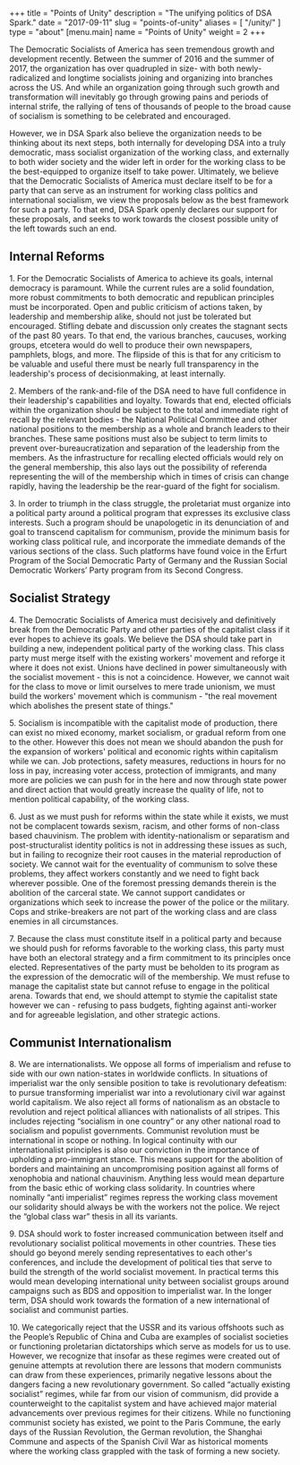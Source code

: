 +++
title = "Points of Unity"
description = "The unifying politics of DSA Spark."
date = "2017-09-11"
slug = "points-of-unity"
aliases = [ "/unity/" ]
type = "about"
[menu.main]
name = "Points of Unity"
weight = 2
+++

The Democratic Socialists of America has seen tremendous growth and development recently.  Between the summer of 2016 and the summer of 2017, the organization has over quadrupled in size- with both newly-radicalized and longtime socialists joining and organizing into branches across the US.  And while an organization going through such growth and transformation will inevitably go through growing pains and periods of internal strife, the rallying of tens of thousands of people to the broad cause of socialism is something to be celebrated and encouraged.

However, we in DSA Spark also believe the organization needs to be thinking about its next steps, both internally for developing DSA into a truly democratic, mass socialist organization of the working class, and externally to both wider society and the wider left in order for the working class to be the best-equipped to organize itself to take power.  Ultimately, we believe that the Democratic Socialists of America must declare itself to be for a party that can serve as an instrument for working class politics and international socialism, we view the proposals below as the best  framework for such a party. To that end, DSA Spark openly declares our support for these proposals, and seeks to work towards the closest possible unity of the left towards such an end. 

## Internal Reforms

1\. For the Democratic Socialists of America to achieve its goals, internal democracy is paramount. While the current rules are a solid foundation, more robust commitments to both democratic and republican principles must be incorporated. Open and public criticism of actions taken, by leadership and membership alike, should not just be tolerated but encouraged. Stifling debate and discussion only creates the stagnant sects of the past 80 years. To that end, the various branches, caucuses, working groups, etcetera would do well to produce their own newspapers, pamphlets, blogs, and more. The flipside of this is that for any criticism to be valuable and useful there must be nearly full transparency in the leadership's process of decisionmaking, at least internally.

2\. Members of the rank-and-file of the DSA need to have full confidence in their leadership's capabilities and loyalty. Towards that end, elected officials within the organization should be subject to the total and immediate right of recall by the relevant bodies - the National Political Committee and other national positions to the membership as a whole and branch leaders to their branches. These same positions must also be subject to term limits to prevent over-bureaucratization and separation of the leadership from the members. As the infrastructure for recalling elected officials would rely on the general membership, this also lays out the possibility of referenda representing the will of the membership which in times of crisis can change rapidly, having the leadership be the rear-guard of the fight for socialism.

3\. In order to triumph in the class struggle, the proletariat must organize into a political party around a political program that expresses its exclusive class interests. Such a program should be unapologetic in its denunciation of and goal to transcend capitalism for communism, provide the minimum basis for working class political rule, and incorporate the immediate demands of the various sections of the class. Such platforms have found voice in the Erfurt Program of the Social Democratic Party of Germany and the Russian Social Democratic Workers’ Party program from its Second Congress.

## Socialist Strategy

4\. The Democratic Socialists of America must decisively and definitively break from the Democratic Party and other parties of the capitalist class if it ever hopes to achieve its goals. We believe the DSA should take part in building a new, independent political party of the working class. This class party must merge itself with the existing workers' movement and reforge it where it does not exist. Unions have declined in power simultaneously with the socialist movement - this is not a coincidence. However, we cannot wait for the class to move or limit ourselves to mere trade unionism, we must build the workers' movement which is communism - "the real movement which abolishes the present state of things."

5\. Socialism is incompatible with the capitalist mode of production, there can exist no mixed economy, market socialism, or gradual reform from one to the other. However this does not mean we should abandon the push for the expansion of workers' political and economic rights within capitalism while we can. Job protections, safety measures, reductions in hours for no loss in pay, increasing voter access, protection of immigrants, and many more are policies we can push for in the here and now through state power and direct action that would greatly increase the quality of life, not to mention political capability, of the working class.

6\. Just as we must push for reforms within the state while it exists, we must not be complacent towards sexism, racism, and other forms of non-class based chauvinism. The problem with identity-nationalism or separatism and post-structuralist identity politics is not in addressing these issues as such, but in failing to recognize their root causes in the material reproduction of society. We cannot wait for the eventuality of communism to solve these problems, they affect workers constantly and we need to fight back wherever possible. One of the foremost pressing demands therein is the abolition of the carceral state. We cannot support candidates or organizations which seek to increase the power of the police or the military. Cops and strike-breakers are not part of the working class and are class enemies in all circumstances.

7\. Because the class must constitute itself in a political party and because we should push for reforms favorable to the working class, this party must have both an electoral strategy and a firm commitment to its principles once elected. Representatives of the party must be beholden to its program as the expression of the democratic will of the membership. We must refuse to manage the capitalist state but cannot refuse to engage in the political arena. Towards that end, we should attempt to stymie the capitalist state however we can - refusing to pass budgets, fighting against anti-worker and for agreeable legislation, and other strategic actions.

## Communist Internationalism

8\. We are internationalists. We oppose all forms of imperialism and refuse to side with our own nation-states in worldwide conflicts. In situations of imperialist war the only sensible position to take is revolutionary defeatism: to pursue transforming imperialist war into a revolutionary civil war against world capitalism. We also reject all forms of nationalism as an obstacle to revolution and reject political alliances with nationalists of all stripes. This includes rejecting “socialism in one country” or any other national road to socialism and populist governments. Communist revolution must be international in scope or nothing. In logical continuity with our internationalist principles is also our conviction in the importance of upholding a pro-immigrant stance. This means support for the abolition of borders and maintaining an uncompromising position against all forms of xenophobia and national chauvinism. Anything less would mean departure from the basic ethic of working class solidarity. In countries where nominally “anti imperialist” regimes repress the working class movement our solidarity should always be with the workers not the police. We reject the “global class war” thesis in all its variants.

9\. DSA should work to foster increased communication between itself and revolutionary socialist political movements in other countries. These ties should go beyond merely sending representatives to each other's conferences, and include the development of political ties that serve to build the strength of the world socialist movement. In practical terms this would mean developing international unity between socialist groups around campaigns such as BDS and opposition to imperialist war. In the longer term, DSA should work towards the formation of a new international of socialist and communist parties. 

10\. We categorically reject that the USSR and its various offshoots such as the People’s Republic of China and Cuba are examples of socialist societies or functioning proletarian dictatorships which serve as models for us to use. However, we recognize that insofar as these regimes were created out of genuine attempts at revolution there are lessons that modern communists can draw from these experiences, primarily negative lessons about the dangers facing a new revolutionary government. So called “actually existing socialist” regimes, while far from our vision of communism, did provide a counterweight to the capitalist system and have achieved major material advancements over previous regimes for their citizens. While no functioning communist society has existed, we point to the Paris Commune, the early days of the Russian Revolution, the German revolution, the Shanghai Commune and aspects of the Spanish Civil War as historical moments where the working class grappled with the task of forming a new society.



